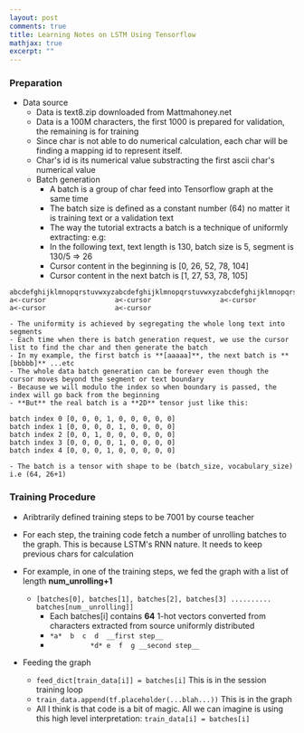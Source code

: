 ```yaml
---
layout: post
comments: true
title: Learning Notes on LSTM Using Tensorflow
mathjax: true
excerpt: ""
---
```


### Preparation

- Data source
  - Data is text8.zip downloaded from Mattmahoney.net
  - Data is a 100M characters, the first 1000 is prepared for validation, the remaining is for training
  - Since char is not able to do numerical calculation, each char will be finding a mapping id to represent itself.
  - Char's id is its numerical value substracting the first ascii char's numerical value
  - Batch generation
    - A batch is a group of char feed into Tensorflow graph at the same time
    - The batch size is defined as a constant number (64) no matter it is training text or a validation text
    - The way the tutorial extracts a batch is a technique of uniformly extracting: e.g:
    - In the following text, text length is 130, batch size is 5, segment is 130/5 => 26
    - Cursor content in the beginning is [0, 26, 52, 78, 104]
    - Cursor content in the next batch is [1, 27, 53, 78, 105]
```
abcdefghijklmnopqrstuvwxyzabcdefghijklmnopqrstuvwxyzabcdefghijklmnopqrstuvwxyzabcdefghijklmnopqrstuvwxyzabcdefghijklmnopqrstuvwxyz
a<-cursor                 a<-cursor                 a<-cursor                 a<-cursor                 a<-cursor
```
    - The uniformity is achieved by segregating the whole long text into segments
    - Each time when there is batch generation request, we use the cursor list to find the char and then generate the batch
    - In my example, the first batch is **[aaaaa]**, the next batch is **[bbbbb]** ...etc
    - The whole data batch generation can be forever even though the cursor moves beyond the segment or text boundary
    - Because we will modulo the index so when boundary is passed, the index will go back from the beginning
    - **But** the real batch is a **2D** tensor just like this:
```
batch index 0 [0, 0, 0, 1, 0, 0, 0, 0, 0]
batch index 1 [0, 0, 0, 0, 1, 0, 0, 0, 0]
batch index 2 [0, 0, 1, 0, 0, 0, 0, 0, 0]
batch index 3 [0, 0, 0, 0, 1, 0, 0, 0, 0]
batch index 4 [0, 0, 0, 1, 0, 0, 0, 0, 0]
```
    - The batch is a tensor with shape to be (batch_size, vocabulary_size) i.e (64, 26+1)


### Training Procedure
- Aribtrarily defined training steps to be 7001 by course teacher
- For each step, the training code fetch a number of unrolling batches to the graph. This is because LSTM's RNN nature. It needs to keep previous chars for calculation
- For example, in one of the training steps, we fed the graph with a list of length **num_unrolling+1**
  - `[batches[0], batches[1], batches[2], batches[3] .......... batches[num__unrolling]]`
    - Each batches[i] contains **64** 1-hot vectors converted from characters extracted from source uniformly distributed
    - `*a*  b  c  d  __first step__`
    - `          *d* e  f  g __second step__`

- Feeding the graph
  - `feed_dict[train_data[i]] = batches[i]`  This is in the session training loop
  - `train_data.append(tf.placeholder(...blah...))`   This is in the graph
  - All I think is that code is a bit of magic. All we can imagine is using this high level interpretation: `train_data[i] = batches[i]`



